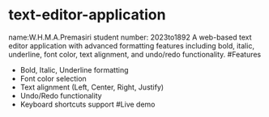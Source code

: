 # text-editor-application
name:W.H.M.A.Premasiri
student number: 2023to1892
A web-based text editor application with advanced formatting features including bold, italic, underline, font color, text alignment, and undo/redo functionality.
#Features
- Bold, Italic, Underline formatting
- Font color selection  
- Text alignment (Left, Center, Right, Justify)
- Undo/Redo functionality
- Keyboard shortcuts support
#Live demo
